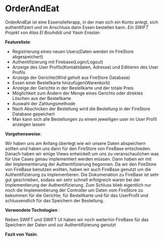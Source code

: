 # OrderAndEat

OrderAndEat ist eine Essenslieferapp, in der man sich ein Konto anlegt, sich authentifiziert und im Anschluss dann Essen bestellen kann.
*Ein SWIFT Projekt von Alaa El Bouhdidi und Yasin Eraslan*

**Featureliste**:

*  Registrierung eines neuen Users(Daten werden im FireStore abgespeichert)
*  Authentifizierung mit Firebase(Login/Logout)
*  Anzeige des User Profils(Kontaktdaten, Adresse) und Editieren des User Profils
*  Anzeige der Gerichte(Wird geholt aus FireStore Database)
*  Essen einer Bestellkarte hinzufügen(Warenkorb)
*  Anzeige der Gerichte in der Bestellkarte und der totale Preis
*  Möglichkeit zum Ändern der Menge eines Gerichts oder direktes Löschen aus der Bestellkarte
*  Auswahl der Zahlungsmethode
*  Nach Abschicken der Bestellung wird die Bestellung in der FireStore Database gepeichert
*  Man kann sich alle Bestellungen zu einem jeweiligen user im User Profil anzeigen lassen



**Vorgehensweise**:

Wir haben uns am Anfang überlegt wie wir unsere Daten abspeichern sollten und haben uns dann für den FireStore von FireBase entschieden. Danach haben wir einige Views entwickelt um
uns zu veranschaulichen was für Use Cases genau implementiert werden müssen. Dann haben wir mit der Implementierung der Authentifizierung begonnen. Da wir den FireStore von FireBase
benutzen wollten, haben wir auch FireBase genutzt um die Authentifizierung zu implementieren. Die Dokumenation zu FireBase ist sehr gut geschrieben, sodass wir sehr schnell erfolgreich
waren bei der Implementierung der Authentifizierung. Zum Schluss blieb eigentlich nur noch die Implementierung der Controller um Daten vom FireStore zu bekommen für die Gerichte, für
Bestellkarte und für das UserProfil und schlussendlich für das Speichern der Bestellung.



**Verwendete Technlogien** :

Neben SWIFT und SWIFT UI haben wir noch weiterhin FireBase für das Speichern der Daten und zur Authentifizierung genutzt



**Fazit von Yasin**:

